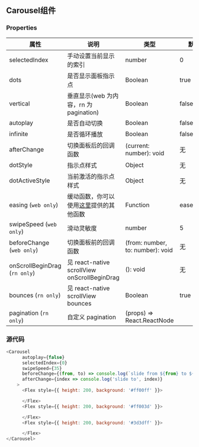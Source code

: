 ## Carousel组件
### Properties

属性 | 说明 | 类型 | 默认值
----|-----|------|------
| selectedIndex |  手动设置当前显示的索引  |  number  |  0  |
| dots | 是否显示面板指示点 | Boolean   | true |
| vertical | 垂直显示(web 为内容，rn 为 pagination) | Boolean   | false |
| autoplay | 是否自动切换 | Boolean   | false |
| infinite | 是否循环播放 | Boolean   | false |
| afterChange  | 切换面板后的回调函数     | (current: number): void  | 无
| dotStyle  | 指示点样式    | Object  | 无
| dotActiveStyle  | 当前激活的指示点样式     | Object  | 无
| easing (`web only`) | 缓动函数，你可以使用[这里](https://github.com/chenglou/tween-functions)提供的其他函数 | Function   | easeOutCirc |
| swipeSpeed  (`web only`)     | 滑动灵敏度     |  number | 5
| beforeChange  (`web only`)     | 切换面板前的回调函数     | (from: number, to: number): void | 无
| onScrollBeginDrag (`rn only`) | 见 react-native scrollView onScrollBeginDrag | (): void | 无 |
| bounces (`rn only`) | 见 react-native scrollView bounces       |   Boolean      | true |
| pagination (`rn only`) | 自定义 pagination     |   (props) => React.ReactNode      |  |
### 源代码
```js
<Carousel
      autoplay={false}
      selectedIndex={0}
      swipeSpeed={35}
      beforeChange={(from, to) => console.log(`slide from ${from} to ${to}`)}
      afterChange={index => console.log('slide to', index)}
    >
      <Flex style={{ height: 200, background: '#ff00ff' }}>

      </Flex>
      <Flex style={{ height: 200, background: '#ff003d' }}>

      </Flex>
      <Flex style={{ height: 200, background: '#3d3dff' }}>

      </Flex>
</Carousel>
```